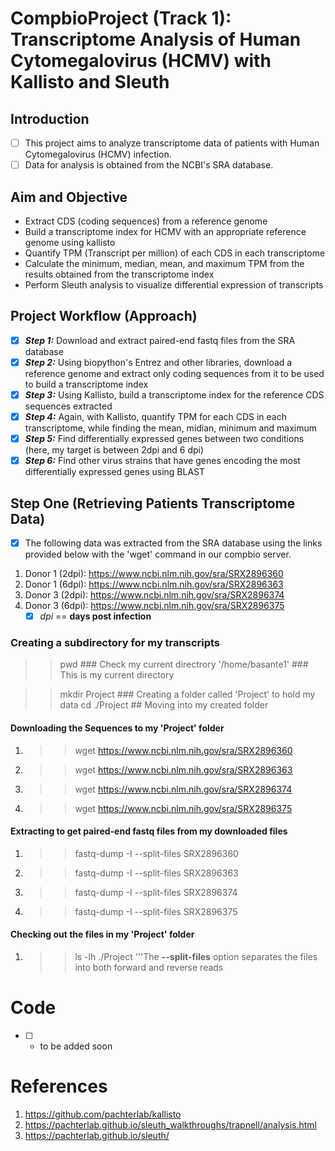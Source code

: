 # CompbioProject (Track 1): Transcriptome Analysis of Human Cytomegalovirus (HCMV) with Kallisto and Sleuth

## Introduction

- [ ] This project aims to analyze transcriptome data of patients with Human Cytomegalovirus (HCMV) infection.
- [ ] Data for analysis is obtained from the NCBI's SRA database.

## Aim and Objective
- Extract CDS (coding sequences) from a reference genome
- Build a transcriptome index for HCMV with an appropriate reference genome using kallisto
- Quantify TPM (Transcript per million) of each CDS in each transcriptome
- Calculate the minimum, median, mean, and maximum TPM from the results obtained from the transcriptome index
- Perform Sleuth analysis to visualize differential expression of transcripts

## Project Workflow (Approach)

- [x] _**Step 1:**_ Download and extract paired-end fastq files from the SRA database
- [x] _**Step 2:**_ Using biopython's Entrez and other libraries, download a reference genome and extract only coding sequences from it to be used to build a transcriptome index
- [x] _**Step 3:**_ Using Kallisto, build a transcriptome index for the reference CDS sequences extracted
- [x] _**Step 4:**_ Again, with Kallisto, quantify TPM for each CDS in each transcriptome, while finding the mean, midian, minimum and maximum
- [x] _**Step 5:**_ Find differentially expressed genes between two conditions (here, my target is between 2dpi and 6 dpi)
- [x] _**Step 6:**_ Find other virus strains that have genes encoding the most differentially expressed genes using BLAST

## Step One (Retrieving Patients Transcriptome Data)


- [X] The following data was extracted from the SRA database using the links provided below with the 'wget' command in our compbio server.
1. Donor 1 (2dpi): https://www.ncbi.nlm.nih.gov/sra/SRX2896360
2. Donor 1 (6dpi): https://www.ncbi.nlm.nih.gov/sra/SRX2896363 
3. Donor 3 (2dpi): https://www.ncbi.nlm.nih.gov/sra/SRX2896374 
4. Donor 3 (6dpi): https://www.ncbi.nlm.nih.gov/sra/SRX2896375
      - [x] *dpi* == **days post infection**
   
### Creating a subdirectory for my transcripts

>> pwd ### Check my current directrory
'/home/basante1' ### This is my current directory

>> mkdir Project ### Creating a folder called 'Project' to hold my data
>> cd ./Project ## Moving into my created folder 

#### Downloading the Sequences to my 'Project' folder
1. >> wget https://www.ncbi.nlm.nih.gov/sra/SRX2896360
2. >> wget https://www.ncbi.nlm.nih.gov/sra/SRX2896363
3. >> wget https://www.ncbi.nlm.nih.gov/sra/SRX2896374
4. >> wget https://www.ncbi.nlm.nih.gov/sra/SRX2896375

#### Extracting to get paired-end fastq files from my downloaded files
1. >> fastq-dump -I --split-files SRX2896360
2. >> fastq-dump -I --split-files SRX2896363
3. >> fastq-dump -I --split-files SRX2896374
4. >> fastq-dump -I --split-files SRX2896375

#### Checking out the files in my 'Project' folder
1. >> ls -lh ./Project
'''The **--split-files** option separates the files into both forward and reverse reads
 
# Code
- [ ] - to be added soon


# References
1. https://github.com/pachterlab/kallisto
2. https://pachterlab.github.io/sleuth_walkthroughs/trapnell/analysis.html
3. https://pachterlab.github.io/sleuth/

